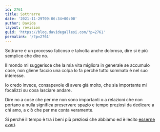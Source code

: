 ```yaml
---
id: 2761
title: Sottrarre
date: '2021-11-29T09:06:34+00:00'
author: Davide
layout: revision
guid: 'https://blog.davidegallesi.com/?p=2761'
permalink: '/?p=2761'
---
```


Sottrarre è un processo faticoso e talvolta anche doloroso, dire si è più semplice che dire no.

Il mondo mi suggerisce che la mia vita migliora in generale se accumulo cose, non gliene faccio una colpa lo fa perché tutto sommato è nel suo interesse.

Io credo invece, consapevole di avere già molto, che sia importante mi focalizzi su cosa lasciare andare.

Dire no a cose che per me non sono importanti o a relazioni che non portano a nulla significa preservare spazio e tempo preziosi da dedicare a chi amo, a ciò che per me conta veramente.

Si perché il tempo è tra i beni più preziosi che abbiamo ed è lecito [esserne avari](https://davidegallesi.com/usare-il-tempo/).